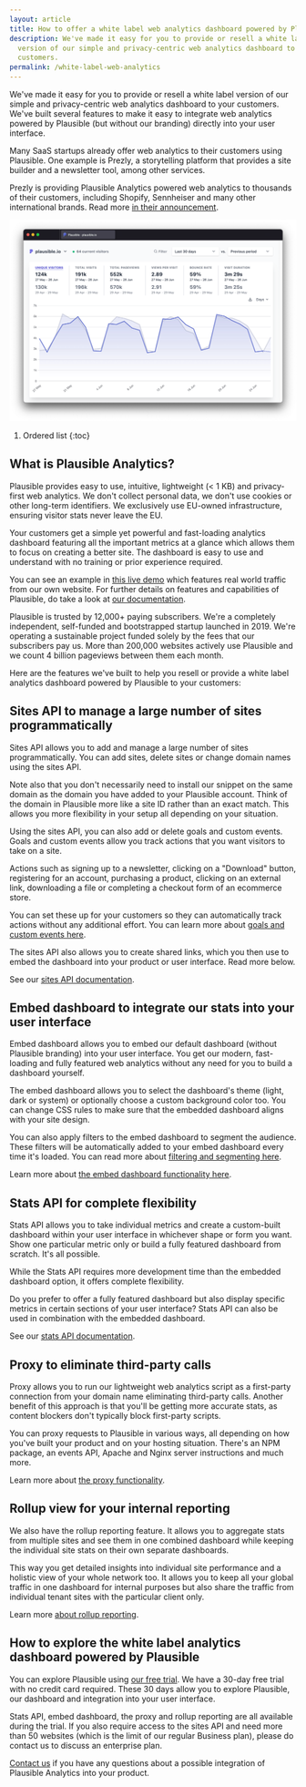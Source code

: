 ```yaml
---
layout: article
title: How to offer a white label web analytics dashboard powered by Plausible
description: We've made it easy for you to provide or resell a white label
  version of our simple and privacy-centric web analytics dashboard to your
  customers.
permalink: /white-label-web-analytics
---
```

We've made it easy for you to provide or resell a white label version of our simple and privacy-centric web analytics dashboard to your customers. We've built several features to make it easy to integrate web analytics powered by Plausible (but without our branding) directly into your user interface.

Many SaaS startups already offer web analytics to their customers using Plausible. One example is Prezly, a storytelling platform that provides a site builder and a newsletter tool, among other services. 

Prezly is providing Plausible Analytics powered web analytics to thousands of their customers, including Shopify, Sennheiser and many other international brands. Read more [in their announcement](https://www.prezly.com/help/analytics-dashboard).

![How to offer a white label web analytics dashboard powered by Plausible](/uploads/google-analytics-alternatives.png "Plausible: A lightweight web analytics tool")

1. Ordered list
{:toc}

## What is Plausible Analytics?

Plausible provides easy to use, intuitive, lightweight (< 1 KB) and privacy-first web analytics. We don't collect personal data, we don't use cookies or other long-term identifiers. We exclusively use EU-owned infrastructure, ensuring visitor stats never leave the EU.

Your customers get a simple yet powerful and fast-loading analytics dashboard featuring all the important metrics at a glance which allows them to focus on creating a better site. The dashboard is easy to use and understand with no training or prior experience required.

You can see an example in [this live demo](https://plausible.io/plausible.io) which features real world traffic from our own website. For further details on features and capabilities of Plausible, do take a look at [our documentation](https://plausible.io/docs).

Plausible is trusted by 12,000+ paying subscribers. We're a completely independent, self-funded and bootstrapped startup launched in 2019. We're operating a sustainable project funded solely by the fees that our subscribers pay us. More than 200,000 websites actively use Plausible and we count 4 billion pageviews between them each month.

Here are the features we've built to help you resell or provide a white label analytics dashboard powered by Plausible to your customers:

## Sites API to manage a large number of sites programmatically

Sites API allows you to add and manage a large number of sites programmatically. You can add sites, delete sites or change domain names using the sites API.

Note also that you don't necessarily need to install our snippet on the same domain as the domain you have added to your Plausible account. Think of the domain in Plausible more like a site ID rather than an exact match. This allows you more flexibility in your setup all depending on your situation.

Using the sites API, you can also add or delete goals and custom events. Goals and custom events allow you track actions that you want visitors to take on a site. 

Actions such as signing up to a newsletter, clicking on a "Download" button, registering for an account, purchasing a product, clicking on an external link, downloading a file or completing a checkout form of an ecommerce store.

You can set these up for your customers so they can automatically track actions without any additional effort. You can learn more about [goals and custom events here](https://plausible.io/docs/goal-conversions).

The sites API also allows you to create shared links, which you then use to embed the dashboard into your product or user interface. Read more below.

See our [sites API documentation](https://plausible.io/docs/sites-api).

## Embed dashboard to integrate our stats into your user interface

Embed dashboard allows you to embed our default dashboard (without Plausible branding) into your user interface. You get our modern, fast-loading and fully featured web analytics without any need for you to build a dashboard yourself.

The embed dashboard allows you to select the dashboard's theme (light, dark or system) or optionally choose a custom background color too. You can change CSS rules to make sure that the embedded dashboard aligns with your site design. 

You can also apply filters to the embed dashboard to segment the audience. These filters will be automatically added to your embed dashboard every time it's loaded. You can read more about [filtering and segmenting here](https://plausible.io/docs/filters-segments).

Learn more about [the embed dashboard functionality here](https://plausible.io/docs/embed-dashboard).

## Stats API for complete flexibility 

Stats API allows you to take individual metrics and create a custom-built dashboard within your user interface in whichever shape or form you want. Show one particular metric only or build a fully featured dashboard from scratch. It's all possible. 

While the Stats API requires more development time than the embedded dashboard option, it offers complete flexibility.
    
Do you prefer to offer a fully featured dashboard but also display specific metrics in certain sections of your user interface? Stats API can also be used in combination with the embedded dashboard.

See our [stats API documentation](https://plausible.io/docs/stats-api).

## Proxy to eliminate third-party calls

Proxy allows you to run our lightweight web analytics script as a first-party connection from your domain name eliminating third-party calls. Another benefit of this approach is that you'll be getting more accurate stats, as content blockers don't typically block first-party scripts.

You can proxy requests to Plausible in various ways, all depending on how you've built your product and on your hosting situation. There's an NPM package, an events API, Apache and Nginx server instructions and much more.

Learn more about [the proxy functionality](https://plausible.io/docs/proxy/introduction).

## Rollup view for your internal reporting 

We also have the rollup reporting feature. It allows you to aggregate stats from multiple sites and see them in one combined dashboard while keeping the individual site stats on their own separate dashboards. 

This way you get detailed insights into individual site performance and a holistic view of your whole network too. It allows you to keep all your global traffic in one dashboard for internal purposes but also share the traffic from individual tenant sites with the particular client only.

Learn more [about rollup reporting](https://plausible.io/docs/plausible-script#is-there-a-roll-up-view).

## How to explore the white label analytics dashboard powered by Plausible

You can explore Plausible using [our free trial](https://plausible.io/register). We have a 30-day free trial with no credit card required. These 30 days allow you to explore Plausible, our dashboard and integration into your user interface.

Stats API, embed dashboard, the proxy and rollup reporting are all available during the trial. If you also require access to the sites API and need more than 50 websites (which is the limit of our regular Business plan), please do contact us to discuss an enterprise plan. 

[Contact us](https://plausible.io/contact) if you have any questions about a possible integration of Plausible Analytics into your product.